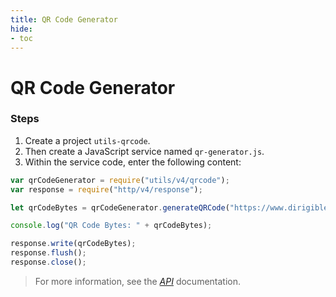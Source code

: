 ```yaml
---
title: QR Code Generator
hide:
- toc
---
```


# QR Code Generator

### Steps

1. Create a project `utils-qrcode`.
2. Then create a JavaScript service named `qr-generator.js`.
3. Within the service code, enter the following content:

```javascript
var qrCodeGenerator = require("utils/v4/qrcode");
var response = require("http/v4/response");

let qrCodeBytes = qrCodeGenerator.generateQRCode("https://www.dirigible.io");

console.log("QR Code Bytes: " + qrCodeBytes);

response.write(qrCodeBytes);
response.flush();
response.close();
```

> For more information, see the _[API](../../api/)_ documentation.
